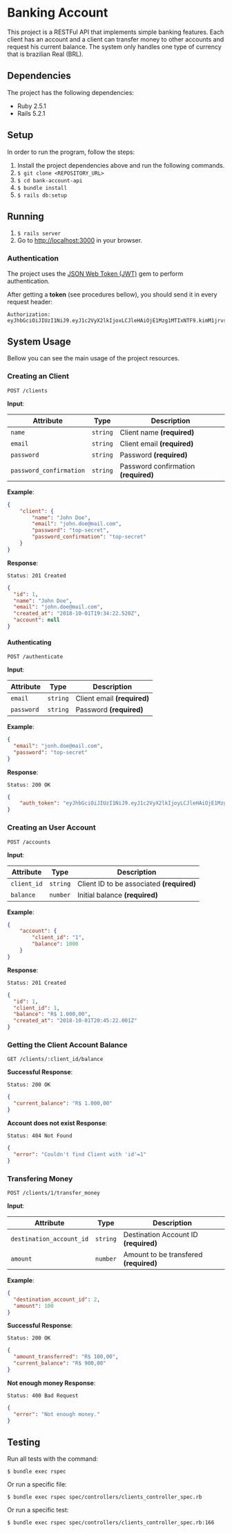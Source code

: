 # Banking Account
This project is a RESTFul API that implements simple banking features.
Each client has an account and a client can transfer money to other accounts and request his current balance.
The system only handles one type of currency that is brazilian Real (BRL).

## Dependencies
The project has the following dependencies:

* Ruby 2.5.1
* Rails 5.2.1

## Setup
In order to run the program, follow the steps:

1. Install the project dependencies above and run the following commands.
2. `$ git clone <REPOSITORY_URL>`
3. `$ cd bank-account-api`
4. `$ bundle install`
5. `$ rails db:setup`

## Running
1. `$ rails server`
2. Go to [http://localhost:3000](http://localhost:3000) in your browser.

### Authentication
The project uses the [JSON Web Token (JWT)](https://github.com/jwt/ruby-jwt) gem to perform authentication.

After getting a **token** (see procedures bellow), you should send it in every request header:

```
Authorization: eyJhbGciOiJIUzI1NiJ9.eyJ1c2VyX2lkIjoxLCJleHAiOjE1Mzg1MTIxNTF9.kimM1jrvsEozyzRHlskDugikZWk0l_W8yU7yNzRwZ1I
```

## System Usage
Bellow you can see the main usage of the project resources.

### Creating an Client

```
POST /clients
```

**Input**:

Attribute	|	Type	|	Description
----	|	----	|	----
`name`	|	`string`	|	Client name **(required)**
`email`	|	`string`	|	Client email **(required)**
`password`	|	`string`	|	Password **(required)**
`password_confirmation`	|	`string`	|	Password confirmation **(required)**

**Example**:

```json
{
	"client": {
		"name": "John Doe",
		"email": "john.doe@mail.com",
		"password": "top-secret",
		"password_confirmation": "top-secret"
	}
}
```

**Response**:

```
Status: 201 Created
```
```json
{
  "id": 1,
  "name": "John Doe",
  "email": "john.doe@mail.com",
  "created_at": "2018-10-01T19:34:22.520Z",
  "account": null
}
```

#### Authenticating

```
POST /authenticate
```

**Input**:

Attribute	|	Type	|	Description
----	|	----	|	----
`email`	|	`string`	|	Client email **(required)**
`password`	|	`string`	|	Password **(required)**

**Example**:

```json
{
  "email": "jonh.doe@mail.com",
  "password": "top-secret"
}
```

**Response**:

```
Status: 200 OK
```
```json
{
    "auth_token": "eyJhbGciOiJIUzI1NiJ9.eyJ1c2VyX2lkIjoyLCJleHAiOjE1Mzg1MTIzNTN9.d6ej60b8BleH15-8Dpy57uabyK9JEQFFeqbK0RXDHO8"
}
```

### Creating an User Account

```
POST /accounts
```

**Input**:

Attribute	|	Type	|	Description
----	|	----	|	----
`client_id`	|	`string`	|	Client ID to be associated **(required)**
`balance`	|	`number`	|	Initial balance **(required)**

**Example**:

```json
{
	"account": {
		"client_id": "1",
		"balance": 1000
	}
}
```

**Response**:

```
Status: 201 Created
```
```json
{
  "id": 1,
  "client_id": 1,
  "balance": "R$ 1.000,00",
  "created_at": "2018-10-01T20:45:22.001Z"
}
```

### Getting the Client Account Balance

```
GET /clients/:client_id/balance
```

**Successful Response**:

```
Status: 200 OK
```
```json
{
  "current_balance": "R$ 1.000,00"
}
```

**Account does not exist Response**:

```
Status: 404 Not Found
```
```json
{
  "error": "Couldn't find Client with 'id'=1"
}
```

### Transfering Money

```
POST /clients/1/transfer_money
```

**Input**:

Attribute	|	Type	|	Description
----	|	----	|	----
`destination_account_id`	|	`string`	|	Destination Account ID **(required)**
`amount`	|	`number`	|	Amount to be transfered **(required)**

**Example**:

```json
{
  "destination_account_id": 2,
  "amount": 100
}
```

**Successful Response**:

```
Status: 200 OK
```
```json
{
  "amount_transferred": "R$ 100,00",
  "current_balance": "R$ 900,00"
}
```

**Not enough money Response**:
```
Status: 400 Bad Request
```
```json
{
  "error": "Not enough money."
}
```

## Testing
Run all tests with the command:

```shell
$ bundle exec rspec
```

Or run a specific file:

```shell
$ bundle exec rspec spec/controllers/clients_controller_spec.rb
```

Or run a specific test:

```shell
$ bundle exec rspec spec/controllers/clients_controller_spec.rb:166
```